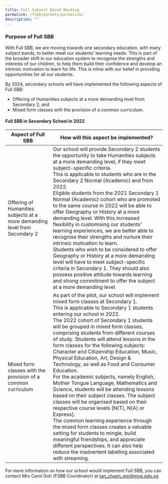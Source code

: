 ```yaml
---
title: Full Subject Based Banding
permalink: /fsbb/parents/permalink/
description: ""
---
```

### Purpose of Full SBB

With Full SBB, we are moving towards one secondary education, with many subject bands, to better meet our students’ learning needs. This is part of the broader shift in our education system to recognise the strengths and interests of our children, to help them build their confidence and develop an intrinsic motivation to learn for life. This is inline with our belief in providing opportunities for all our students.

By 2024, secondary schools will have implemented the following aspects of Full SBB:
* Offering of Humanities subjects at a more demanding level from Secondary 2; and
* Mixed form classes with the provision of a common curriculum.




#### Full SBB in Secondary School in 2022

|Aspect of Full SBB|How will this aspect be implemented?|
| -------- | -------- |
|Offering of Humanities subjects at a more demanding level from Secondary 2|Our school will provide Secondary 2 students the opportunity to take Humanities subjects at a more demanding level, if they meet subject-specific criteria.<br>This is applicable to students who are in the Secondary 2 Normal (Academic) and from 2022.<br>Eligible students from the 2021 Secondary 1 Normal (Academic) cohort who are promoted to the same course in 2022 will be able to offer Geography or History at a more demanding level. With this increased flexibility in customising our students’ learning experiences, we are better able to recognise their strengths and nurture their intrinsic motivation to learn.<br>Students who wish to be considered to offer Geography or History at a more demanding level will have to meet subject-specific criteria in Secondary 1. They should also possess positive attitude towards learning and strong commitment to offer the subject at a more demanding level.|
|Mixed form classes with the provision of a common curriculum|As part of the pilot, our school will implement mixed form classes at Secondary 1.<br>This is applicable to Secondary 1 students entering our school in 2022.<br>The 2022 cohort of Secondary 1 students will be grouped in mixed form classes, comprising students from different courses of study. Students will attend lessons in the form classes for the following subjects: Character and Citizenship Education, Music, Physical Education, Art, Design &amp; Technology, as well as Food and Consumer Education.<br>For the academic subjects, namely English, Mother Tongue Language, Mathematics and Science, students will be attending lessons based on their subject classes. The subject classes will be organised based on their respective course levels [N(T), N(A) or Express].<br>The common learning experience through the mixed form classes creates a valuable setting for students to mingle, build meaningful friendships, and appreciate different perspectives. It can also help reduce the inadvertent labelling associated with streaming.|


For more information on how our school would implement Full SBB, you can contact Mrs Carol Goh (FSBB Coordinator) at&nbsp;[tan\_chuen\_wei@moe.edu.sg](mailto:tan_chuen_wei@moe.edu.sg).